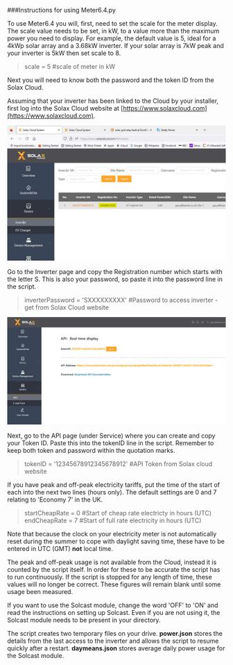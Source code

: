###Instructions for using Meter6.4.py

To use Meter6.4 you will, first, need to set the scale for the meter display. The scale value needs to be set, in kW, to a value more than the maximum power you need to display.
For example, the default value is 5, ideal for a 4kWp solar array and a 3.68kW inverter. If your solar array is 7kW peak and your inverter is 5kW then set scale to 8.

>scale = 5 #scale of meter in kW

Next you will need to know both the password and the token ID from the Solax Cloud.

Assuming that your inverter has been linked to the Cloud by your installer, first log into the Solax Cloud website at [https://www.solaxcloud.com](https://www.solaxcloud.com).

![](\Pictures\SolaxRegNo.jpg)

Go to the Inverter page and copy the Registration number which starts with the letter S. This is also your password, so paste it into the password line in the script. 
>inverterPassword = 'SXXXXXXXXX'  #Password to access inverter - get from Solax Cloud website

![](\Pictures\SolaxAPI.jpg)

Next, go to the API page (under Service) where you can create and copy your Token ID. Paste this into the tokenID line in the script. 
Remember to keep both token and password within the quotation marks.

>tokenID = '12345678912345678912' #API Token from Solax cloud website

If you have peak and off-peak electricity tariffs, put the time of the start of each into the next two lines (hours only). The default settings are 0 and 7 relating to 'Economy 7' in the UK.

>startCheapRate = 0  #Start of cheap rate electricty in hours (UTC)
>endCheapRate = 7  #Start of full rate electricity in hours (UTC)

Note that because the clock on your electricity meter is not automatically reset during the summer to cope with daylight saving time, these have to be entered in UTC (GMT) **not** local time. 

The peak and off-peak usage is not available from the Cloud, instead it is counted by the script itself. In order for these to be accurate the script has to run continuously. If the script is stopped for any length of time, these values will no longer be correct.
These figures will remain blank until some usage been measured.

If you want to use the Solcast module, change the word 'OFF' to 'ON' and read the instructions on setting up Solcast. Even if you are not using it, the Solcast module needs to be present in your directory.

The script creates two temporary files on your drive. **power.json** stores the details from the last access to the inverter and allows the script to resume quickly after a restart.
**daymeans.json** stores average daily power usage for the Solcast module.

